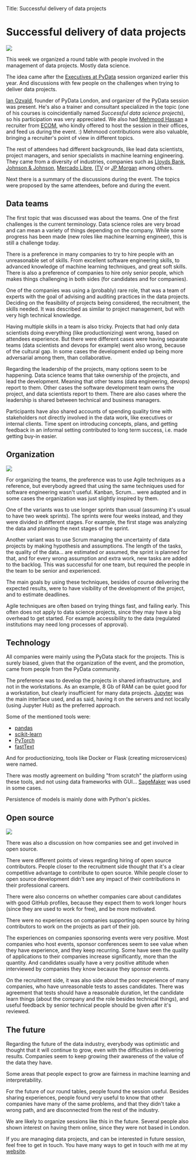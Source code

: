 Title: Successful delivery of data projects

# Successful delivery of data projects

![](/static/img/blog/data_projects/tower_bridge.jpeg)

This week we organized a round table with people involved in the management
of data projects. Mostly data science.

The idea came after the [Executives at PyData](https://pydata.org/london2019/schedule/presentation/61/executives-at-pydata/)
session organized earlier this year. And discussions with few people on the
challenges when trying to deliver data projects.

[Ian Ozvald](https://ianozsvald.com/), founder of PyData London, and organizer
of the PyData session was present. He's also a trainer and consultant specialized
in the topic (one of his courses is coincidentially named _Successful data science projects_),
so his participation was very appreciated. We also had [Mehmood Hassan](https://www.linkedin.com/in/mehmood-hassan7/)
a recruiter from [ECOM](https://www.interquestgroup.com/brands/ecom), who kindly
offered to host the session in their offices, and feed us during the event. :)
Mehmood contributions were also valuable, bringing a recruiter's point of view
in different topics.

The rest of attendees had different backgrounds, like lead data scientists,
project managers, and senior specialists in machine learning engineering.
They came from a diversity of industries, companies such as
[Lloyds Bank](https://en.wikipedia.org/wiki/Lloyds_Bank),
[Johnson & Johnson](https://en.wikipedia.org/wiki/Johnson_%26_Johnson),
[Mercado Libre](https://en.wikipedia.org/wiki/MercadoLibre),
[ITV](https://en.wikipedia.org/wiki/ITV_(TV_network)) or
[JP Morgan](https://en.wikipedia.org/wiki/J.P._Morgan_%26_Co.)
among others.

Next there is a summary of the discussions during the event. The topics were
proposed by the same attendees, before and during the event.

## Data teams

The first topic that was discussed was about the teams. One of the first
challenges is the current terminology. Data science roles are very broad
and can mean a variety of things depending on the company. While some
progress has been made (new roles like machine learning engineer), this is
still a challenge today.

There is a preference in many companies to try to hire people with an
unreasonable set of skills. From excellent software engineering skills,
to advanced knowledge of machine learning techniques, and great soft
skills. There is also a preference of companies to hire only senior
people, which makes things challenging in both sides (for candidates
and for companies).

One of the companies was using a (probably) rare role, that was a team
of experts with the goal of advising and auditing practices in the
data projects. Deciding on the feasibility of projects being considered,
the recruitment, the skills needed. It was described as similar to
project management, but with very high technical knowledge.

Having multiple skills in a team is also tricky. Projects that had only
data scientists doing everything (like productionizing) went wrong,
based on attendees experience. But there were different cases were
having separate teams (data scientists and devops for example) went
also wrong, because of the cultural gap. In some cases the development
ended up being more adversarial among them, than collaborative.

Regarding the leadership of the projects, many options seem to be
happening. Data science teams that take ownership of the projects,
and lead the development. Meaning that other teams (data engineering,
devops) report to them. Other cases the software development team
owns the project, and data scientists report to them. There are also
cases where the leadership is shared between technical and business
managers.

Participants have also shared accounts of spending quality time with
stakeholders not directly involved in the data work, like executives
or internal clients. Time spent on introducing concepts, plans, and 
getting feedback in an informal setting contributed to long term success,
i.e. made getting buy-in easier.

## Organization

![](/static/img/blog/data_projects/session1.jpeg)

For organizing the teams, the preference was to use Agile techniques as
a reference, but everybody agreed that using the same techniques used
for software engineering wasn't useful. Kanban, Scrum... were adapted
and in some cases the organization was just slightly inspired by them.

One of the variants was to use longer sprints than usual (assuming it's
usual to have two week sprints). The sprints were four weeks instead,
and they were divided in different stages. For example, the first
stage was analyzing the data and planning the next stages of the sprint.

Another variant was to use Scrum managing the uncertainty of data projects
by making hypothesis and assumptions. The length of the tasks, the quality
of the data... are estimated or assumed, the sprint is planned for that,
and for every wrong assumption and extra work, new tasks are added to
the backlog. This was successful for one team, but required the people
in the team to be senior and experienced.

The main goals by using these techniques, besides of course delivering
the expected results, were to have visibility of the development of
the project, and to estimate deadlines.

Agile techniques are often based on trying things fast, and failing
early. This often does not apply to data science projects, since they
may have a big overhead to get started. For example accessibility to
the data (regulated institutions may need long processes of approval).

## Technology

All companies were mainly using the PyData stack for the projects.
This is surely biased, given that the organization of the event, and
the promotion, came from people from the PyData community.

The preference was to develop the projects in shared infrastructure,
and not in the workstations. As an example, 8 Gb of RAM can be quiet
good for a workstation, but clearly insufficient for many data projects.
[Jupyter](https://jupyter.org/) was the main interface used, and as
said, having it on the servers and not locally (using Jupyter Hub)
as the preferred approach.

Some of the mentioned tools were:

- [pandas](https://pandas.pydata.org/)
- [scikit-learn](https://scikit-learn.org/stable/)
- [PyTorch](https://pytorch.org/)
- [fastText](https://fasttext.cc/)

And for productionizing, tools like Docker or Flask (creating
microservices) were named.

There was mostly agreement on building "from scratch" the platform using
these tools, and not using data frameworks with GUI...
[SageMaker](https://docs.aws.amazon.com/sagemaker/latest/dg/whatis.html)
was used in some cases.

Persistence of models is mainly done with Python's pickles.

## Open source

![](/static/img/blog/data_projects/session2.jpeg)

There was also a discussion on how companies see and get involved in
open source.

There were different points of views regarding hiring of open source
contributors. People closer to the recruitment side thought that it's
a clear competitive advantage to contribute to open source. While
people closer to open source development didn't see any impact of their
contributions in their professional careers.

There were also concerns on whether companies care about candidates
with good GitHub profiles, because they expect them to work longer
hours (since they are used to work for free), and be more motivated.

There were no experiences on companies supporting open source by hiring
contributors to work on the projects as part of their job.

The experiences on companies sponsoring events were very positive.
Most companies who host events, sponsor conferences seem to see
value when they have experience, and they keep recurring. Some
have seen the quality of applications to their companies increase
significantly, more than the quantity. And candidates usually
have a very positive attitude when interviewed by companies they
know because they sponsor events.

On the recruitment side, it was also side about the poor experience
of many companies, who have unreasonable tests to asses candidates.
There was agreement that tests should have a reasonable duration,
let the candidate learn things (about the company and the role
besides technical things), and useful feedback by senior technical
people should be given after it's reviewed.

## The future

Regarding the future of the data industry, everybody was optimistic
and thought that it will continue to grow, even with the difficulties
in delivering results. Companies seem to keep growing their awareness
of the value of the data they have.

Some areas that people expect to grow are fairness in machine learning
and interpretability.

For the future of our round tables, people found the session useful.
Besides sharing experiences, people found very useful to know that
other companies have many of the same problems, and that they didn't
take a wrong path, and are disconnected from the rest of the industry.

We are likely to organize sessions like this in the future. Several
people also shown interest on having them online, since they were
not based in London.

If you are managing data projects, and can be interested in future
session, feel free to get in touch. You have many ways to get in
touch with me at my [website](https://datapythonista.me).
